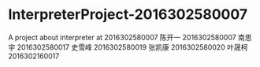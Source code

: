 # InterpreterProject-2016302580007
A project about interpreter at 2016302580007
陈开一 2016302580007
南思宇 2016302580017
史雪峰 2016302580019
张凯康 2016302580020
叶晟柯 2016302160017
